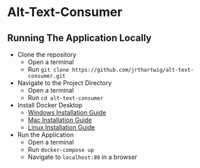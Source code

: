 # Alt-Text-Consumer

## Running The Application Locally
* Clone the repository 
  * Open a terminal 
  * Run `git clone https://github.com/jrthartwig/alt-text-consumer.git`
* Navigate to the Project Directory
  * Open a terminal
  * Run `cd alt-text-consumer`
* Install Docker Desktop
  * [Windows Installation Guide](https://docs.docker.com/docker-for-windows/install/)
  * [Mac Installation Guide](https://docs.docker.com/docker-for-mac/install/)
  * [Linux Installation Guide](https://docs.docker.com/engine/install/)
* Run the Application
  * Open a terminal
  * Run `docker-compose up`
  * Navigate to `localhost:80` in a browser
